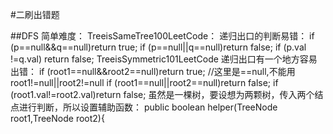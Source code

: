 #二刷出错题

##DFS
简单难度：
TreeisSameTree100LeetCode：
  递归出口的判断易错：
        if (p==null&&q==null)return true;
        if (p==null||q==null)return false;
        if (p.val !=q.val) return false;
TreeisSymmetric101LeetCode
   递归出口有一个地方容易出错：
         if (root1==null&&root2==null)return true;
        //这里是==null,不能用root1!=null||root2!=null
        if (root1==null||root2==null)return false;
        if (root1.val!=root2.val)return false;
   虽然是一棵树，要设想为两颗树，传入两个结点进行判断，所以设置辅助函数：
      public boolean helper(TreeNode root1,TreeNode root2){
